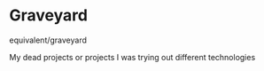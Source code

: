 # Graveyard

equivalent/graveyard

My dead projects or projects I was trying out different technologies

